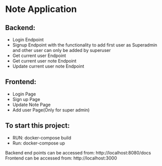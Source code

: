 # Note Application

## Backend:
- Login Endpoint
- Signup Endpoint with the functionality to add first user as Superadmin and other user can only be added by superuser
- Get current user Endpoint
- Get current user note Endpoint
- Update current user note Endpoint

## Frontend:
- Login Page
- Sign up Page
- Update Note Page
- Add user Page(Only for super admin)


## To start this project:
- RUN: docker-compose build
- Run: docker-compose up

Backend end points can be accessed from: http://localhost:8080/docs
Frontend can be accessed from: http://localhost:3000